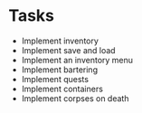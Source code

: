 Tasks
=====
- Implement inventory
- Implement save and load
- Implement an inventory menu
- Implement bartering
- Implement quests
- Implement containers
- Implement corpses on death

